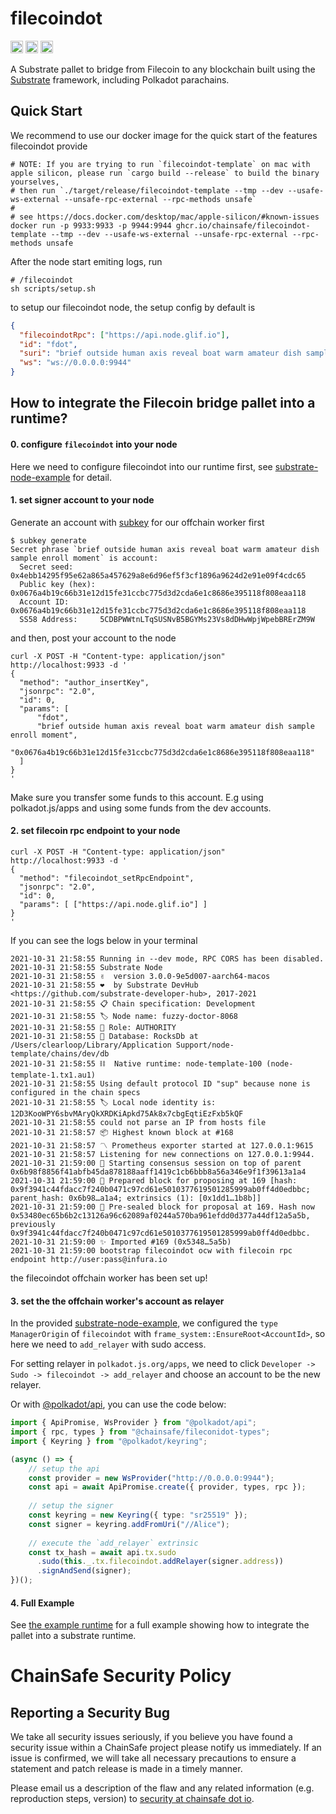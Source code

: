 filecoindot
======================

[<img alt="github" src="https://img.shields.io/badge/github-ChainSafe/filecoindot-8da0cb?style=for-the-badge&labelColor=555555&logo=github" height="20">](https://github.com/ChainSafe/filecoindot)
[<img alt="build status" src="https://img.shields.io/github/workflow/status/ChainSafe/filecoindot/CI/main?style=for-the-badge" height="20">](https://github.com/ChainSafe/filecoindot/actions?query=branch%3Amain)
[<img alt="license" src="https://img.shields.io/badge/License-LGPL%20v3-blue?style=for-the-badge" height="20">](http://www.gnu.org/licenses/lgpl-3.0)

A Substrate pallet to bridge from Filecoin to any blockchain built using the [Substrate](https://www.substrate.io/)
framework, including Polkadot parachains.

## Quick Start



We recommend to use our docker image for the quick start of the features filecoindot provide

```
# NOTE: If you are trying to run `filecoindot-template` on mac with apple silicon, please run `cargo build --release` to build the binary yourselves,
# then run `./target/release/filecoindot-template --tmp --dev --usafe-ws-external --unsafe-rpc-external --rpc-methods unsafe`
#
# see https://docs.docker.com/desktop/mac/apple-silicon/#known-issues
docker run -p 9933:9933 -p 9944:9944 ghcr.io/chainsafe/filecoindot-template --tmp --dev --usafe-ws-external --unsafe-rpc-external --rpc-methods unsafe
```

After the node start emiting logs, run

```shell
# /filecoindot
sh scripts/setup.sh
```

to setup our filecoindot node, the setup config by default is 


```json
{
  "filecoindotRpc": ["https://api.node.glif.io"],
  "id": "fdot",
  "suri": "brief outside human axis reveal boat warm amateur dish sample enroll moment",
  "ws": "ws://0.0.0.0:9944"
}
```


## How to integrate the Filecoin bridge pallet into a runtime?

#### 0. configure `filecoindot` into your node

Here we need to configure filecoindot into our runtime first, see [substrate-node-example](./substrate-node-example/README.md) 
for detail.


#### 1. set signer account to your node

Generate an account with [subkey](https://github.com/paritytech/substrate/tree/8b95e236582c209a1676d75a1db61a4916faabf5/bin/utils/subkey) for our offchain worker first

```
$ subkey generate
Secret phrase `brief outside human axis reveal boat warm amateur dish sample enroll moment` is account:
  Secret seed:      0x4ebb14295f95e62a865a457629a8e6d96ef5f3cf1896a9624d2e91e09f4cdc65
  Public key (hex): 0x0676a4b19c66b31e12d15fe31ccbc775d3d2cda6e1c8686e395118f808eaa118
  Account ID:       0x0676a4b19c66b31e12d15fe31ccbc775d3d2cda6e1c8686e395118f808eaa118
  SS58 Address:     5CDBPWWtnLTqSUSNvB5BGYMs23Vs8dDHwWpjWpebBRErZM9W
```

and then, post your account to the node

```
curl -X POST -H "Content-type: application/json"  http://localhost:9933 -d '
{
  "method": "author_insertKey",
  "jsonrpc": "2.0",
  "id": 0,
  "params": [
      "fdot",
      "brief outside human axis reveal boat warm amateur dish sample enroll moment",
      "0x0676a4b19c66b31e12d15fe31ccbc775d3d2cda6e1c8686e395118f808eaa118"
  ]
}
'
```

Make sure you transfer some funds to this account. E.g using polkadot.js/apps and using some funds from the dev accounts.

#### 2. set filecoin rpc endpoint to your node


```
curl -X POST -H "Content-type: application/json"  http://localhost:9933 -d '
{
  "method": "filecoindot_setRpcEndpoint",
  "jsonrpc": "2.0",
  "id": 0,
  "params": [ ["https://api.node.glif.io"] ]
}
'
```

If you can see the logs below in your terminal

```
2021-10-31 21:58:55 Running in --dev mode, RPC CORS has been disabled.
2021-10-31 21:58:55 Substrate Node
2021-10-31 21:58:55 ✌️  version 3.0.0-9e5d007-aarch64-macos
2021-10-31 21:58:55 ❤️  by Substrate DevHub <https://github.com/substrate-developer-hub>, 2017-2021
2021-10-31 21:58:55 📋 Chain specification: Development
2021-10-31 21:58:55 🏷 Node name: fuzzy-doctor-8068
2021-10-31 21:58:55 👤 Role: AUTHORITY
2021-10-31 21:58:55 💾 Database: RocksDb at /Users/clearloop/Library/Application Support/node-template/chains/dev/db
2021-10-31 21:58:55 ⛓  Native runtime: node-template-100 (node-template-1.tx1.au1)
2021-10-31 21:58:55 Using default protocol ID "sup" because none is configured in the chain specs
2021-10-31 21:58:55 🏷 Local node identity is: 12D3KooWPY6sbvMAryQkXRDKiApkd75Ak8x7cbgEqtiEzFxb5kQF
2021-10-31 21:58:55 could not parse an IP from hosts file
2021-10-31 21:58:57 📦 Highest known block at #168
2021-10-31 21:58:57 〽️ Prometheus exporter started at 127.0.0.1:9615
2021-10-31 21:58:57 Listening for new connections on 127.0.0.1:9944.
2021-10-31 21:59:00 🙌 Starting consensus session on top of parent 0x6b98f8856f41abfb45da878188aaff1419c1cb6bbb8a56a346e9f1f39613a1a4
2021-10-31 21:59:00 🎁 Prepared block for proposing at 169 [hash: 0x9f3941c44fdacc7f240b0471c97cd61e5010377619501285999ab0ff4d0edbbc; parent_hash: 0x6b98…a1a4; extrinsics (1): [0x1dd1…1b8b]]
2021-10-31 21:59:00 🔖 Pre-sealed block for proposal at 169. Hash now 0x53480ec65b6b2c13126a96c62089af0244a570ba961efdd0d377a44df12a5a5b, previously 0x9f3941c44fdacc7f240b0471c97cd61e5010377619501285999ab0ff4d0edbbc.
2021-10-31 21:59:00 ✨ Imported #169 (0x5348…5a5b)
2021-10-31 21:59:00 bootstrap filecoindot ocw with filecoin rpc endpoint http://user:pass@infura.io
```

the filecoindot offchain worker has been set up!


#### 3. set the the offchain worker's account as relayer

In the provided [substrate-node-example](./substrate-node-example/README.md), we configured the `type ManagerOrigin` of `filecoindot` with `frame_system::EnsureRoot<AccountId>`, so here we need to `add_relayer` with sudo access.

For setting relayer in `polkadot.js.org/apps`, we need to click `Developer -> Sudo -> filecoindot -> add_relayer` and choose an account to be the new relayer.

Or with [@polkadot/api](https://polkadot.js.org/docs/), you can use the code below:

```typescript
import { ApiPromise, WsProvider } from "@polkadot/api";
import { rpc, types } from "@chainsafe/fileconidot-types";
import { Keyring } from "@polkadot/keyring";

(async () => {
    // setup the api
    const provider = new WsProvider("http://0.0.0.0:9944");
    const api = await ApiPromise.create({ provider, types, rpc });
    
    // setup the signer
    const keyring = new Keyring({ type: "sr25519" });
    const signer = keyring.addFromUri("//Alice");
    
    // execute the `add_relayer` extrinsic
    const tx_hash = await api.tx.sudo
      .sudo(this._.tx.filecoindot.addRelayer(signer.address))
      .signAndSend(signer);
})();
```


#### 4. Full Example

See [the example runtime](./substrate-node-example/runtime/src/lib.rs) for a full example showing how to integrate the pallet into
a substrate runtime.

# ChainSafe Security Policy

## Reporting a Security Bug

We take all security issues seriously, if you believe you have found a security issue within a ChainSafe project please
notify us immediately. If an issue is confirmed, we will take all necessary precautions to ensure a statement and patch
release is made in a timely manner.

Please email us a description of the flaw and any related information (e.g. reproduction steps, version) to
[security at chainsafe dot io](mailto:security@chainsafe.io).
